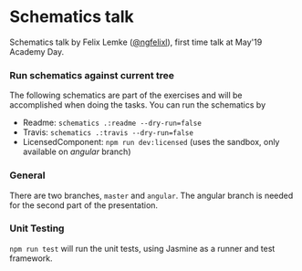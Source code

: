 # Schematics talk

Schematics talk by Felix Lemke ([@ngfelixl](https://twitter.com/ngfelixl)), first time talk at May'19 Academy Day.

### Run schematics against current tree

The following schematics are part of the exercises and will be accomplished when doing the tasks. You can run the schematics by

- Readme: `schematics .:readme --dry-run=false`
- Travis: `schematics .:travis --dry-run=false`
- LicensedComponent: `npm run dev:licensed` (uses the sandbox, only available on *angular* branch)

### General

There are two branches, `master` and `angular`. The angular branch is needed for the second part of the presentation.

### Unit Testing

`npm run test` will run the unit tests, using Jasmine as a runner and test framework.